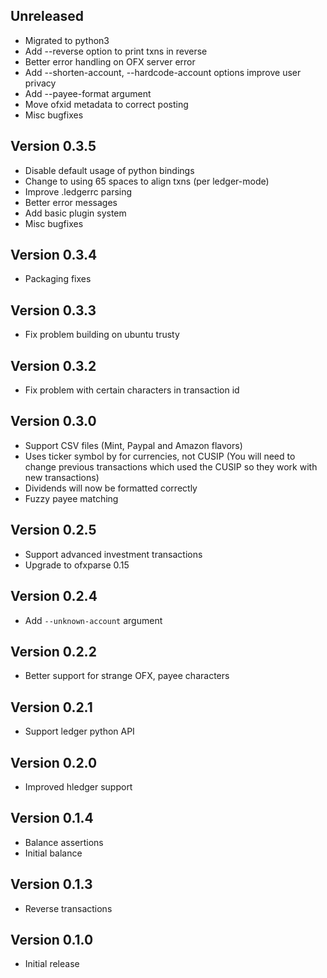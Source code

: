 ## Unreleased
- Migrated to python3
- Add --reverse option to print txns in reverse
- Better error handling on OFX server error
- Add --shorten-account, --hardcode-account options
  improve user privacy
- Add --payee-format argument
- Move ofxid metadata to correct posting
- Misc bugfixes

## Version 0.3.5
- Disable default usage of python bindings
- Change to using 65 spaces to align txns (per ledger-mode)
- Improve .ledgerrc parsing
- Better error messages
- Add basic plugin system
- Misc bugfixes

## Version 0.3.4
- Packaging fixes
  
## Version 0.3.3
- Fix problem building on ubuntu trusty

## Version 0.3.2
- Fix problem with certain characters in transaction id

## Version 0.3.0
- Support CSV files (Mint, Paypal and Amazon flavors)
- Uses ticker symbol by for currencies, not CUSIP (You will need to change
  previous transactions which used the CUSIP so they work with new transactions)
- Dividends will now be formatted correctly
- Fuzzy payee matching

## Version 0.2.5
- Support advanced investment transactions
- Upgrade to ofxparse 0.15

## Version 0.2.4
- Add `--unknown-account` argument

## Version 0.2.2
- Better support for strange OFX, payee characters

## Version 0.2.1
- Support ledger python API

## Version 0.2.0
- Improved hledger support

## Version 0.1.4
- Balance assertions
- Initial balance

## Version 0.1.3
- Reverse transactions

## Version 0.1.0
- Initial release

